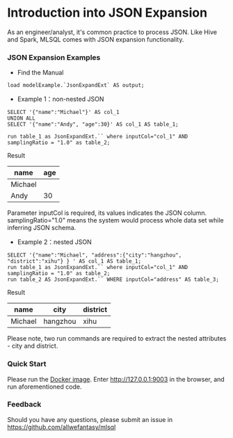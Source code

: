 # Introduction into JSON Expansion
As an engineer/analyst, it's common practice to process JSON. Like Hive and Spark,
MLSQL comes with JSON expansion functionality.

### JSON Expansion Examples
- Find the Manual
```shell script
load modelExample.`JsonExpandExt` AS output;
```
- Example 1：non-nested JSON 
```shell script
SELECT '{"name":"Michael"}' AS col_1
UNION ALL
SELECT '{"name":"Andy", "age":30}' AS col_1 AS table_1;

run table_1 as JsonExpandExt.`` where inputCol="col_1" AND samplingRatio = "1.0" as table_2;
```
Result

|name | age| 
|---|---|
|Michael | |
|Andy |30|

Parameter inputCol is required, its values indicates the JSON column. samplingRatio="1.0" 
means the system would process whole data set while inferring JSON schema.

- Example 2：nested JSON
```shell script
SELECT '{"name":"Michael", "address":{"city":"hangzhou", "district":"xihu"} } ' AS col_1 AS table_1;
run table_1 as JsonExpandExt.`` where inputCol="col_1" AND samplingRatio = "1.0" as table_2;
run table_2 AS JsonExpandExt.`` WHERE inputCol="address" AS table_3;
```
Result

|name|city|district|
|---|---|---|
|Michael|hangzhou|xihu|
Please note, two run commands are required to extract the nested attributes - city and district.

### Quick Start
Please run the [Docker image](https://github.com/allwefantasy/mlsql-build#running-sandbox).
Enter  http://127.0.0.1:9003 in the browser, and run aforementioned code.

### Feedback
Should you have any questions, please submit an issue in https://github.com/allwefantasy/mlsql
